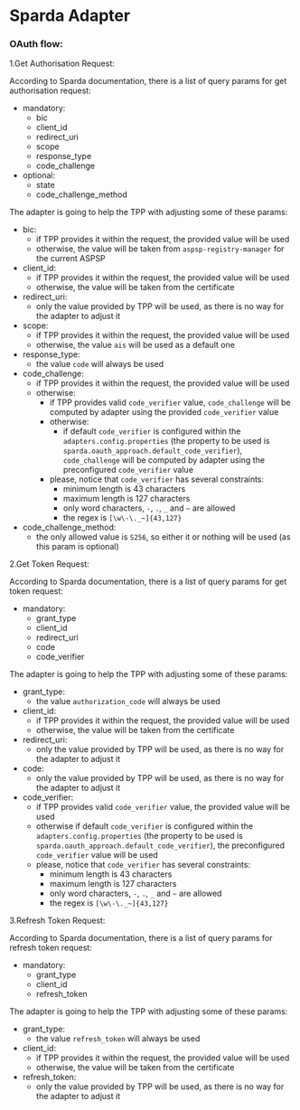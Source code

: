# Sparda Adapter

### OAuth flow:

1.Get Authorisation Request:

According to Sparda documentation, there is a list of query params for get authorisation request:
- mandatory:
    - bic
    - client_id
    - redirect_uri
    - scope
    - response_type
    - code_challenge
- optional:
    - state
    - code_challenge_method

The adapter is going to help the TPP with adjusting some of these params:

- bic:
    - if TPP provides it within the request, the provided value will be used
    - otherwise, the value will be taken from `aspsp-registry-manager` for the current ASPSP
- client_id:
    - if TPP provides it within the request, the provided value will be used
    - otherwise, the value will be taken from the certificate
- redirect_uri:
    - only the value provided by TPP will be used, as there is no way for the adapter to adjust it
- scope:
    - if TPP provides it within the request, the provided value will be used
    - otherwise, the value `ais` will be used as a default one
- response_type:
    - the value `code` will always be used
- code_challenge:
    - if TPP provides it within the request, the provided value will be used
    - otherwise:
        - if TPP provides valid `code_verifier` value, `code_challenge` will be computed by adapter using the provided `code_verifier` value
        - otherwise:
            - if default `code_verifier` is configured within the `adapters.config.properties`
            (the property to be used is `sparda.oauth_approach.default_code_verifier`),
            `code_challenge` will be computed by adapter using the preconfigured `code_verifier` value
        - please, notice that `code_verifier` has several constraints:
            - minimum length is 43 characters
            - maximum length is 127 characters
            - only word characters, `-`, `.`, `_` and `~` are allowed
            - the regex is `[\w\-\._~]{43,127}`
- code_challenge_method:
    - the only allowed value is `S256`, so either it or nothing will be used (as this param is optional)

2.Get Token Request:

According to Sparda documentation, there is a list of query params for get token request:
- mandatory:
    - grant_type
    - client_id
    - redirect_uri
    - code
    - code_verifier

The adapter is going to help the TPP with adjusting some of these params:

- grant_type:
    - the value `authorization_code` will always be used
- client_id:
    - if TPP provides it within the request, the provided value will be used
    - otherwise, the value will be taken from the certificate
- redirect_uri:
    - only the value provided by TPP will be used, as there is no way for the adapter to adjust it
- code:
    - only the value provided by TPP will be used, as there is no way for the adapter to adjust it
- code_verifier:
    - if TPP provides valid `code_verifier` value, the provided value will be used
    - otherwise if default `code_verifier` is configured within the `adapters.config.properties`
      (the property to be used is `sparda.oauth_approach.default_code_verifier`),
      the preconfigured `code_verifier` value will be used
    - please, notice that `code_verifier` has several constraints:
        - minimum length is 43 characters
        - maximum length is 127 characters
        - only word characters, `-`, `.`, `_` and `~` are allowed
        - the regex is `[\w\-\._~]{43,127}`

3.Refresh Token Request:

According to Sparda documentation, there is a list of query params for refresh token request:
- mandatory:
    - grant_type
    - client_id
    - refresh_token

The adapter is going to help the TPP with adjusting some of these params:

- grant_type:
    - the value `refresh_token` will always be used
- client_id:
    - if TPP provides it within the request, the provided value will be used
    - otherwise, the value will be taken from the certificate
- refresh_token:
    - only the value provided by TPP will be used, as there is no way for the adapter to adjust it
